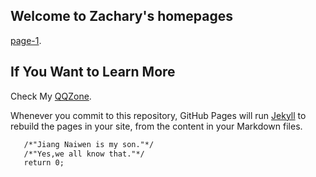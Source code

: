 ## Welcome to Zachary's homepages

  [page-1](http://zacharypt.github.io/page-1).

## If You Want to Learn More

Check My [QQZone](http://www.qzone.qq.com/825812377).

Whenever you commit to this repository, GitHub Pages will run [Jekyll](https://jekyllrb.com/) to rebuild the pages in your site, from the content in your Markdown files.

```markdown
   /*"Jiang Naiwen is my son."*/
   /*"Yes,we all know that."*/
   return 0;
```
